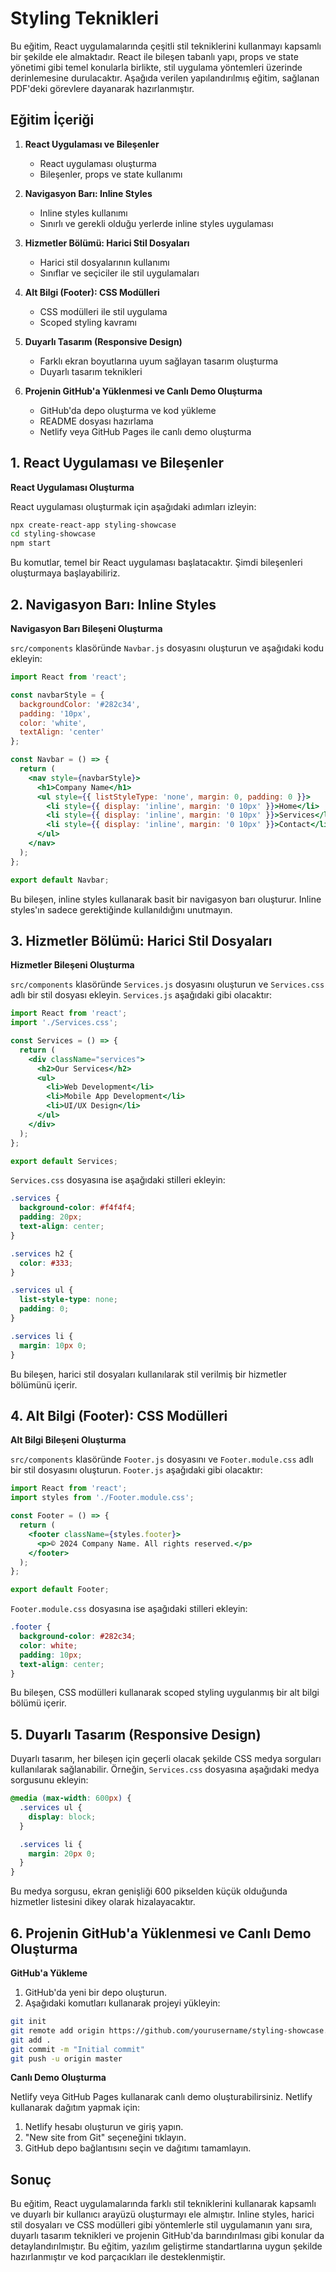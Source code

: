 # Styling Teknikleri

Bu eğitim, React uygulamalarında çeşitli stil tekniklerini kullanmayı kapsamlı bir şekilde ele almaktadır. React ile bileşen tabanlı yapı, props ve state yönetimi gibi temel konularla birlikte, stil uygulama yöntemleri üzerinde derinlemesine durulacaktır. Aşağıda verilen yapılandırılmış eğitim, sağlanan PDF'deki görevlere dayanarak hazırlanmıştır.

## Eğitim İçeriği

1. **React Uygulaması ve Bileşenler**
   - React uygulaması oluşturma
   - Bileşenler, props ve state kullanımı

2. **Navigasyon Barı: Inline Styles**
   - Inline styles kullanımı
   - Sınırlı ve gerekli olduğu yerlerde inline styles uygulaması

3. **Hizmetler Bölümü: Harici Stil Dosyaları**
   - Harici stil dosyalarının kullanımı
   - Sınıflar ve seçiciler ile stil uygulamaları

4. **Alt Bilgi (Footer): CSS Modülleri**
   - CSS modülleri ile stil uygulama
   - Scoped styling kavramı

5. **Duyarlı Tasarım (Responsive Design)**
   - Farklı ekran boyutlarına uyum sağlayan tasarım oluşturma
   - Duyarlı tasarım teknikleri

6. **Projenin GitHub'a Yüklenmesi ve Canlı Demo Oluşturma**
   - GitHub'da depo oluşturma ve kod yükleme
   - README dosyası hazırlama
   - Netlify veya GitHub Pages ile canlı demo oluşturma

## 1. React Uygulaması ve Bileşenler

**React Uygulaması Oluşturma**

React uygulaması oluşturmak için aşağıdaki adımları izleyin:

```bash
npx create-react-app styling-showcase
cd styling-showcase
npm start
```

Bu komutlar, temel bir React uygulaması başlatacaktır. Şimdi bileşenleri oluşturmaya başlayabiliriz.

## 2. Navigasyon Barı: Inline Styles

**Navigasyon Barı Bileşeni Oluşturma**

`src/components` klasöründe `Navbar.js` dosyasını oluşturun ve aşağıdaki kodu ekleyin:

```jsx
import React from 'react';

const navbarStyle = {
  backgroundColor: '#282c34',
  padding: '10px',
  color: 'white',
  textAlign: 'center'
};

const Navbar = () => {
  return (
    <nav style={navbarStyle}>
      <h1>Company Name</h1>
      <ul style={{ listStyleType: 'none', margin: 0, padding: 0 }}>
        <li style={{ display: 'inline', margin: '0 10px' }}>Home</li>
        <li style={{ display: 'inline', margin: '0 10px' }}>Services</li>
        <li style={{ display: 'inline', margin: '0 10px' }}>Contact</li>
      </ul>
    </nav>
  );
};

export default Navbar;
```

Bu bileşen, inline styles kullanarak basit bir navigasyon barı oluşturur. Inline styles'ın sadece gerektiğinde kullanıldığını unutmayın.

## 3. Hizmetler Bölümü: Harici Stil Dosyaları

**Hizmetler Bileşeni Oluşturma**

`src/components` klasöründe `Services.js` dosyasını oluşturun ve `Services.css` adlı bir stil dosyası ekleyin. `Services.js` aşağıdaki gibi olacaktır:

```jsx
import React from 'react';
import './Services.css';

const Services = () => {
  return (
    <div className="services">
      <h2>Our Services</h2>
      <ul>
        <li>Web Development</li>
        <li>Mobile App Development</li>
        <li>UI/UX Design</li>
      </ul>
    </div>
  );
};

export default Services;
```

`Services.css` dosyasına ise aşağıdaki stilleri ekleyin:

```css
.services {
  background-color: #f4f4f4;
  padding: 20px;
  text-align: center;
}

.services h2 {
  color: #333;
}

.services ul {
  list-style-type: none;
  padding: 0;
}

.services li {
  margin: 10px 0;
}
```

Bu bileşen, harici stil dosyaları kullanılarak stil verilmiş bir hizmetler bölümünü içerir.

## 4. Alt Bilgi (Footer): CSS Modülleri

**Alt Bilgi Bileşeni Oluşturma**

`src/components` klasöründe `Footer.js` dosyasını ve `Footer.module.css` adlı bir stil dosyasını oluşturun. `Footer.js` aşağıdaki gibi olacaktır:

```jsx
import React from 'react';
import styles from './Footer.module.css';

const Footer = () => {
  return (
    <footer className={styles.footer}>
      <p>© 2024 Company Name. All rights reserved.</p>
    </footer>
  );
};

export default Footer;
```

`Footer.module.css` dosyasına ise aşağıdaki stilleri ekleyin:

```css
.footer {
  background-color: #282c34;
  color: white;
  padding: 10px;
  text-align: center;
}
```

Bu bileşen, CSS modülleri kullanarak scoped styling uygulanmış bir alt bilgi bölümü içerir.

## 5. Duyarlı Tasarım (Responsive Design)

Duyarlı tasarım, her bileşen için geçerli olacak şekilde CSS medya sorguları kullanılarak sağlanabilir. Örneğin, `Services.css` dosyasına aşağıdaki medya sorgusunu ekleyin:

```css
@media (max-width: 600px) {
  .services ul {
    display: block;
  }

  .services li {
    margin: 20px 0;
  }
}
```

Bu medya sorgusu, ekran genişliği 600 pikselden küçük olduğunda hizmetler listesini dikey olarak hizalayacaktır.

## 6. Projenin GitHub'a Yüklenmesi ve Canlı Demo Oluşturma

**GitHub'a Yükleme**

1. GitHub'da yeni bir depo oluşturun.
2. Aşağıdaki komutları kullanarak projeyi yükleyin:

```bash
git init
git remote add origin https://github.com/yourusername/styling-showcase.git
git add .
git commit -m "Initial commit"
git push -u origin master
```

**Canlı Demo Oluşturma**

Netlify veya GitHub Pages kullanarak canlı demo oluşturabilirsiniz. Netlify kullanarak dağıtım yapmak için:

1. Netlify hesabı oluşturun ve giriş yapın.
2. "New site from Git" seçeneğini tıklayın.
3. GitHub depo bağlantısını seçin ve dağıtımı tamamlayın.

## Sonuç

Bu eğitim, React uygulamalarında farklı stil tekniklerini kullanarak kapsamlı ve duyarlı bir kullanıcı arayüzü oluşturmayı ele almıştır. Inline styles, harici stil dosyaları ve CSS modülleri gibi yöntemlerle stil uygulamanın yanı sıra, duyarlı tasarım teknikleri ve projenin GitHub'da barındırılması gibi konular da detaylandırılmıştır. Bu eğitim, yazılım geliştirme standartlarına uygun şekilde hazırlanmıştır ve kod parçacıkları ile desteklenmiştir.